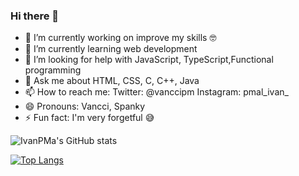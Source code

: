 ### Hi there 👋
- 🔭 I’m currently working on improve my skills 🤓
- 🌱 I’m currently learning web development
- 🤔 I’m looking for help with JavaScript, TypeScript,Functional programming
- 💬 Ask me about HTML, CSS, C, C++, Java
- 📫 How to reach me: Twitter: @vanccipm Instagram: pmal_ivan_
- 😄 Pronouns: Vancci, Spanky
- ⚡ Fun fact: I'm very forgetful 😅

![IvanPMa's GitHub stats](https://github-readme-stats.vercel.app/api?username=IvanPMa&show_icons=true&theme=radical)

[![Top Langs](https://github-readme-stats.vercel.app/api/top-langs/?username=IvanPMa)](https://github.com/IvanPMa/github-readme-stats)
